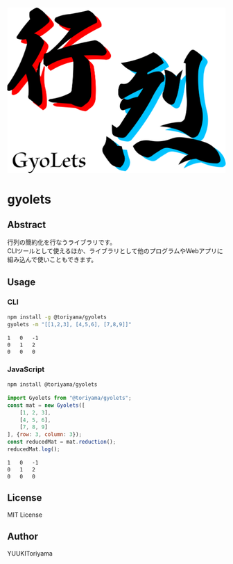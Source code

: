![Gyolets logo](./logo.svg)
# gyolets
## Abstract
行列の簡約化を行なうライブラリです。  
CLIツールとして使えるほか、ライブラリとして他のプログラムやWebアプリに組み込んで使いこともできます。  

## Usage
### CLI
```bash
npm install -g @toriyama/gyolets
gyolets -m "[[1,2,3], [4,5,6], [7,8,9]]"
```
```console
1	0	-1
0	1	2
0	0	0
```

### JavaScript
```bash
npm install @toriyama/gyolets
```
```javascript
import Gyolets from "@toriyama/gyolets";
const mat = new Gyolets([
	[1, 2, 3],
	[4, 5, 6],
	[7, 8, 9]
], {row: 3, column: 3});
const reducedMat = mat.reduction();
reducedMat.log();
```
```console
1	0	-1
0	1	2
0	0	0
```

## License
MIT License

## Author
YUUKIToriyama